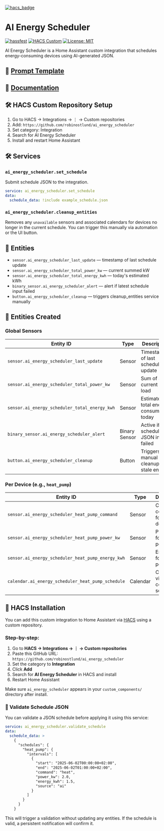[![hacs_badge](https://img.shields.io/badge/HACS-Custom-orange.svg?style=for-the-badge)](https://github.com/hacs/integration)

# AI Energy Scheduler

[![hassfest](https://github.com/robinostlund/ai_energy_scheduler/actions/workflows/test_integration.yaml/badge.svg)](https://github.com/robinostlund/ai_energy_scheduler/actions/workflows/test_integration.yaml)
[![HACS Custom](https://img.shields.io/badge/HACS-Custom-orange.svg)](https://hacs.xyz/)
[![License: MIT](https://img.shields.io/badge/License-MIT-yellow.svg)](https://opensource.org/licenses/MIT)

AI Energy Scheduler is a Home Assistant custom integration that schedules energy-consuming devices using AI-generated JSON.

## 🧠 [Prompt Template](https://github.com/robinostlund/ai_energy_scheduler/blob/main/prompt_template.md)

## 📘 [Documentation](https://github.com/robinostlund/ai_energy_scheduler/blob/main/docs/README.md)

## 🛠️ HACS Custom Repository Setup

1. Go to HACS → Integrations → ⋮ → Custom repositories
2. Add: `https://github.com/robinostlund/ai_energy_scheduler`
3. Set category: Integration
4. Search for AI Energy Scheduler
5. Install and restart Home Assistant

## 🛠️ Services

### `ai_energy_scheduler.set_schedule`

Submit schedule JSON to the integration.

```yaml
service: ai_energy_scheduler.set_schedule
data:
  schedule_data: !include example_schedule.json
```

### `ai_energy_scheduler.cleanup_entities`

Removes any `unavailable` sensors and associated calendars for devices no longer in the current schedule.
You can trigger this manually via automation or the UI button.

## 📯 Entities

- `sensor.ai_energy_scheduler_last_update` — timestamp of last schedule update
- `sensor.ai_energy_scheduler_total_power_kw` — current summed kW
- `sensor.ai_energy_scheduler_total_energy_kwh` — today's estimated kWh
- `binary_sensor.ai_energy_scheduler_alert` — alert if latest schedule input failed
- `button.ai_energy_scheduler_cleanup` — triggers cleanup_entities service manually

## 🧩 Entities Created

### Global Sensors

| Entity ID | Type | Description |
|-----------|------|-------------|
| `sensor.ai_energy_scheduler_last_update` | Sensor | Timestamp of last schedule update |
| `sensor.ai_energy_scheduler_total_power_kw` | Sensor | Sum of all current kW load |
| `sensor.ai_energy_scheduler_total_energy_kwh` | Sensor | Estimated total energy consumption today |
| `binary_sensor.ai_energy_scheduler_alert` | Binary Sensor | Active if schedule JSON input failed |
| `button.ai_energy_scheduler_cleanup` | Button | Triggers manual cleanup of stale entities |

### Per Device (e.g., `heat_pump`)

| Entity ID | Type | Description |
|-----------|------|-------------|
| `sensor.ai_energy_scheduler_heat_pump_command` | Sensor | Current command for the device |
| `sensor.ai_energy_scheduler_heat_pump_power_kw` | Sensor | Power load for current period |
| `sensor.ai_energy_scheduler_heat_pump_energy_kwh` | Sensor | Energy use for current period |
| `calendar.ai_energy_scheduler_heat_pump_schedule` | Calendar | Calendar view of command schedule |

## 🧩 HACS Installation

You can add this custom integration to Home Assistant via [HACS](https://hacs.xyz/) using a custom repository.

### Step-by-step:

1. Go to **HACS → Integrations → ⋮ → Custom repositories**
2. Paste this GitHub URL:  
   `https://github.com/robinostlund/ai_energy_scheduler`
3. Set the category to **Integration**
4. Click **Add**
5. Search for **AI Energy Scheduler** in HACS and install
6. Restart Home Assistant

Make sure `ai_energy_scheduler` appears in your `custom_components/` directory after install.
### 🧪 Validate Schedule JSON

You can validate a JSON schedule before applying it using this service:

```yaml
service: ai_energy_scheduler.validate_schedule
data:
  schedule_data: >
    {
      "schedules": {
        "heat_pump": {
          "intervals": [
            {
              "start": "2025-06-02T00:00:00+02:00",
              "end": "2025-06-02T01:00:00+02:00",
              "command": "heat",
              "power_kw": 2.0,
              "energy_kwh": 1.5,
              "source": "ai"
            }
          ]
        }
      }
    }
```

This will trigger a validation without updating any entities. If the schedule is valid, a persistent notification will confirm it.